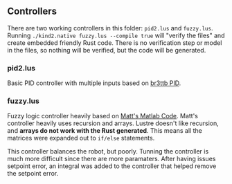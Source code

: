 ## Controllers
There are two working controllers in this folder: `pid2.lus` and `fuzzy.lus`.  Running `./kind2.native fuzzy.lus --compile true` will "verify the files" and create embedded friendly Rust code.  There is no verification step or model in the files, so nothing will be verified, but the code will be generated.

### pid2.lus
Basic PID controller with multiple inputs based on [br3ttb PID](https://github.com/br3ttb/Arduino-PID-Library/).

### fuzzy.lus
Fuzzy logic controller heavily based on [Matt's Matlab Code](https://github.com/GaloisInc/HighAssuranceControllerOfSelfBalancingRobotCapstone/tree/master/Controller).  Matt's controller heavily uses recursion and arrays.  Lustre doesn't like recursion, and **arrays do not work with the Rust generated**.  This means all the matrices were expanded out to `if/else` statements.

This controller balances the robot, but poorly.  Tunning the controller is much more difficult since there are more paramaters.  After having issues setpoint error, an integral was added to the controller that helped remove the setpoint error.
